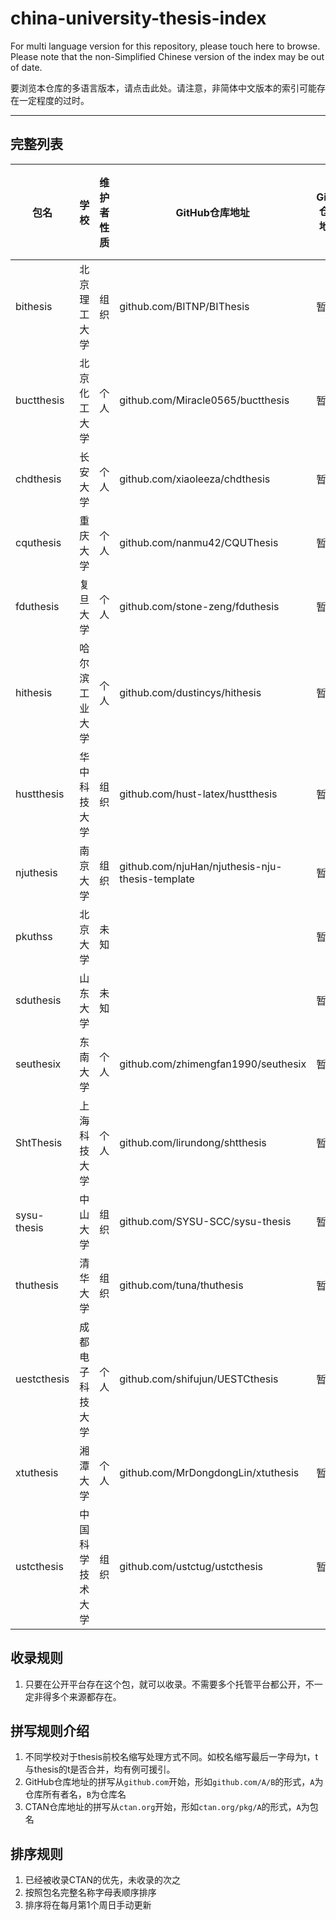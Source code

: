 # china-university-thesis-index

For multi language version for this repository, please touch here to browse. Please note that the non-Simplified Chinese version of the index may be out of date.

要浏览本仓库的多语言版本，请点击此处。请注意，非简体中文版本的索引可能存在一定程度的过时。

---

## 完整列表

| 包名       | 学校           | 维护者性质            | GitHub仓库地址                    | Gitee仓库地址 | GitLab仓库地址 | CTAN仓库地址            | 已被学校承认 |
| ---------- | -------------- | --------------------------------- | ------------- | -------------- | ----------------------- | ------------ | ------------ |
| bithesis | 北京理工大学     | 组织 | github.com/BITNP/BIThesis | 暂无          | 暂无           | ctan.org/pkg/bithesis |
| buctthesis | 北京化工大学   | 个人 | github.com/Miracle0565/buctthesis | 暂无          | 暂无           | ctan.org/pkg/buctthesis | 暂未承认     |
| chdthesis  | 长安大学       | 个人  | github.com/xiaoleeza/chdthesis      | 暂无          | 暂无           |   |              |
| cquthesis  | 重庆大学       | 个人  | github.com/nanmu42/CQUThesis      | 暂无          | 暂无           | ctan.org/pkg/cquthesis  |              |
| fduthesis  | 复旦大学       | 个人 | github.com/stone-zeng/fduthesis   | 暂无          | 暂无           | ctan.org/pkg/fduthesis |              |
| hithesis   | 哈尔滨工业大学 | 个人   | github.com/dustincys/hithesis     | 暂无          | 暂无           | ctan.org/pkg/hithesis   |              |
| hustthesis | 华中科技大学 | 组织 | github.com/hust-latex/hustthesis | 暂无 | 暂无 | ctan.org/pkg/hustthesis | |
| njuthesis | 南京大学 | 组织 | github.com/njuHan/njuthesis-nju-thesis-template | 暂无 | 暂无 | |
| pkuthss | 北京大学       | 未知 |    | 暂无          | 暂无           | ctan.org/pkg/pkuthss |              |
| sduthesis  | 山东大学       | 未知 |    | 暂无          | 暂无           | ctan.org/pkg/sduthesis |              |
| seuthesix | 东南大学 | 个人 | github.com/zhimengfan1990/seuthesix | 暂无 | 暂无 | ctan.org/pkg/seuthesix | |
| ShtThesis | 上海科技大学 | 个人 | github.com/lirundong/shtthesis| 暂无          | 暂无           | ctan.org/pkg/shtthesis |              |
| sysu-thesis | 中山大学       | 组织 | github.com/SYSU-SCC/sysu-thesis | 暂无 | gitlab.com/sysu-gitlab/latex-group/thesis (Archived) |  | 教师支持 |
| thuthesis  | 清华大学       | 组织       | github.com/tuna/thuthesis         | 暂无          | 暂无           | ctan.org/pkg/thuthesis  |              |
| uestcthesis | 成都电子科技大学 | 个人 | github.com/shifujun/UESTCthesis | 暂无          | 暂无           | ctan.org/pkg/uestcthesis |              |
| xtuthesis | 湘潭大学         | 个人 | github.com/MrDongdongLin/xtuthesis | 暂无 | 暂无 | ctan.org/pkg/xtuthesis | |
| ustcthesis | 中国科学技术大学 | 组织 | github.com/ustctug/ustcthesis | 暂无 | 暂无 | 暂无 | 官方 |

## 收录规则

1. 只要在公开平台存在这个包，就可以收录。不需要多个托管平台都公开，不一定非得多个来源都存在。

## 拼写规则介绍

1. 不同学校对于thesis前校名缩写处理方式不同。如校名缩写最后一字母为t，t与thesis的t是否合并，均有例可援引。
2. GitHub仓库地址的拼写从```github.com```开始，形如```github.com/A/B```的形式，```A```为仓库所有者名，```B```为仓库名
3. CTAN仓库地址的拼写从```ctan.org```开始，形如```ctan.org/pkg/A```的形式，```A```为包名

## 排序规则

1. 已经被收录CTAN的优先，未收录的次之
2. 按照包名完整名称字母表顺序排序
3. 排序将在每月第1个周日手动更新
